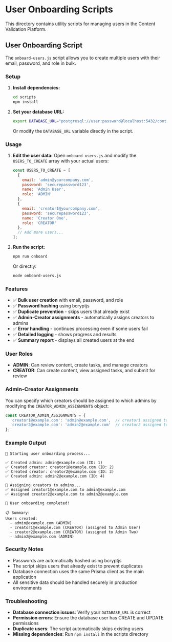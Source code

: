 # User Onboarding Scripts

This directory contains utility scripts for managing users in the Content Validation Platform.

## User Onboarding Script

The `onboard-users.js` script allows you to create multiple users with their email, password, and role in bulk.

### Setup

1. **Install dependencies:**
   ```bash
   cd scripts
   npm install
   ```

2. **Set your database URL:**
   ```bash
   export DATABASE_URL="postgresql://user:password@localhost:5432/contentdb"
   ```
   
   Or modify the `DATABASE_URL` variable directly in the script.

### Usage

1. **Edit the user data:**
   Open `onboard-users.js` and modify the `USERS_TO_CREATE` array with your actual users:

   ```javascript
   const USERS_TO_CREATE = [
     {
       email: 'admin@yourcompany.com',
       password: 'securepassword123',
       name: 'Admin User',
       role: 'ADMIN'
     },
     {
       email: 'creator1@yourcompany.com',
       password: 'securepassword123',
       name: 'Creator One',
       role: 'CREATOR'
     },
     // Add more users...
   ];
   ```

2. **Run the script:**
   ```bash
   npm run onboard
   ```

   Or directly:
   ```bash
   node onboard-users.js
   ```

### Features

- ✅ **Bulk user creation** with email, password, and role
- ✅ **Password hashing** using bcryptjs
- ✅ **Duplicate prevention** - skips users that already exist
- ✅ **Admin-Creator assignments** - automatically assigns creators to admins
- ✅ **Error handling** - continues processing even if some users fail
- ✅ **Detailed logging** - shows progress and results
- ✅ **Summary report** - displays all created users at the end

### User Roles

- **ADMIN**: Can review content, create tasks, and manage creators
- **CREATOR**: Can create content, view assigned tasks, and submit for review

### Admin-Creator Assignments

You can specify which creators should be assigned to which admins by modifying the `CREATOR_ADMIN_ASSIGNMENTS` object:

```javascript
const CREATOR_ADMIN_ASSIGNMENTS = {
  'creator1@example.com': 'admin@example.com',  // creator1 assigned to admin
  'creator2@example.com': 'admin2@example.com'  // creator2 assigned to admin2
};
```

### Example Output

```
🚀 Starting user onboarding process...

✅ Created admin: admin@example.com (ID: 1)
✅ Created creator: creator1@example.com (ID: 2)
✅ Created creator: creator2@example.com (ID: 3)
✅ Created admin: admin2@example.com (ID: 4)

🔗 Assigning creators to admins...
✅ Assigned creator1@example.com to admin@example.com
✅ Assigned creator2@example.com to admin2@example.com

🎉 User onboarding completed!

📋 Summary:
Users created:
  - admin@example.com (ADMIN)
  - creator1@example.com (CREATOR) (assigned to Admin User)
  - creator2@example.com (CREATOR) (assigned to Admin Two)
  - admin2@example.com (ADMIN)
```

### Security Notes

- Passwords are automatically hashed using bcryptjs
- The script skips users that already exist to prevent duplicates
- Database connection uses the same Prisma client as the main application
- All sensitive data should be handled securely in production environments

### Troubleshooting

- **Database connection issues**: Verify your `DATABASE_URL` is correct
- **Permission errors**: Ensure the database user has CREATE and UPDATE permissions
- **Duplicate users**: The script automatically skips existing users
- **Missing dependencies**: Run `npm install` in the scripts directory
